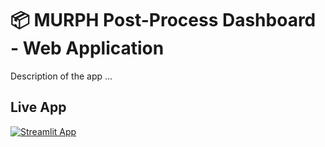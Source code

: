 # 📦 MURPH Post-Process Dashboard - Web Application

Description of the app ...

## Live App

[![Streamlit App](https://static.streamlit.io/badges/streamlit_badge_black_white.svg)](https://murph-postprocess.streamlit.app/)
